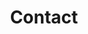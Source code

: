---
title: "Contact"
office:
  title: "Envie d'échanger sur le coaching technique"
  mobile: "+33 6 74 90 44 17"
  email: "contact@manufacture.dev"
  location: "59 Boulevard Exelmans, 75016 Paris"
  content: "Demande précise ou simple curiosité ? Nous sommes toujours heureux de vous répondre."
draft: false
---